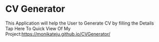 # CV Generator
This Application will help the User to Generate CV by filling the Details <br>
Tap Here To Quick View Of My Project:https://monikateju.github.io/CVGenerator/
